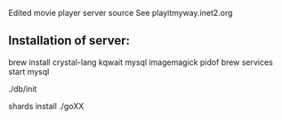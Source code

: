 Edited movie player server source
See playitmyway.inet2.org 

## Installation of server:

brew install crystal-lang kqwait mysql imagemagick pidof
  brew services start mysql

./db/init

shards install
./goXX
